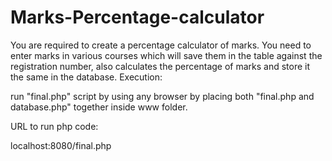 # Marks-Percentage-calculator
You are required to create a percentage calculator of marks. You need to enter marks in various courses which will save them in the table against the registration number, also calculates the percentage of marks and store it the same in the database. 
Execution:

run "final.php" script by using any browser by placing both "final.php and database.php" together inside www folder.

URL to run php code:

localhost:8080/final.php
